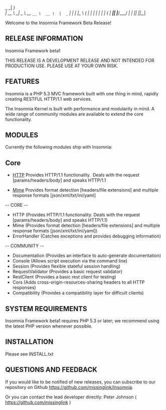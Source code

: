 
  _ _|                                 _)      
    |  __ \   __|  _ \  __ `__ \  __ \  |  _` |
    |  |   |\__ \ (   | |   |   | |   | | (   |
  ___|_|  _|____/\___/ _|  _|  _|_|  _|_|\__,_|


Welcome to the Insomnia Framework Beta Release! 

 RELEASE INFORMATION
------------------------

Insomnia Framework beta1

THIS RELEASE IS A DEVELOPMENT RELEASE AND NOT INTENDED FOR PRODUCTION USE.
PLEASE USE AT YOUR OWN RISK.

 FEATURES
------------------------

Insomnia is a PHP 5.3 MVC framework built with one thing in mind, rapidly creating
RESTFUL HTTP/1.1 web services.

The Insomnia Kernel is built with performance and modularity in mind.
A wide range of community modules are available to extend the core functionality.

 MODULES
------------------------

Currently the following modules ship with Insomnia:

Core
----

* [HTTP](https://github.com/missinglink/Insomnia/tree/master/lib/Insomnia/Kernel/Module/HTTP)
    Provides HTTP/1.1 functionality.` `Deals with the request [params/headers/body] and speaks HTTP/1.1

* [Mime](https://github.com/missinglink/Insomnia/tree/master/lib/Insomnia/Kernel/Module/Mime)
    Provides format detection [headers/file extensions] and multiple response formats [json/xml/txt/ini/yaml]

-- CORE --
- HTTP (Provides HTTP/1.1 functionality. Deals with the request [params/headers/body] and speaks HTTP/1.1)
- Mime (Provides format detection [headers/file extensions] and multiple response formats [json/xml/txt/ini/yaml])
- ErrorHandler (Catches exceptions and provides debugging information)

-- COMMUNITY --
- Documentation (Provides an interface to auto-generate documentation)
- Console (Allows script execution via the command line)
- Session (Provides flexible stateful session handling)
- RequestValidator (Provides a basic request validator)
- RestClient (Provides a basic rest client for testing)
- Cors (Adds cross-origin-resources-sharing headers to all HTTP responses)
- Compatibility (Provides a compatibility layer for difficult clients)

 SYSTEM REQUIREMENTS
------------------------

Insomnia Framework beta1 requires PHP 5.3 or later; we recommend using the
latest PHP version whenever possible.

 INSTALLATION
------------------------

Please see INSTALL.txt

 QUESTIONS AND FEEDBACK
------------------------

If you would like to be notified of new releases, you can subscribe to our 
repository on Github https://github.com/missinglink/Insomnia.

Or you can contact the lead developer directly:
Peter Johnson ( https://github.com/missinglink )

